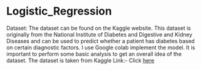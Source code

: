 # Logistic_Regression
Dataset: The dataset can be found on the Kaggle website. This dataset is originally from the National Institute of Diabetes and Digestive and Kidney Diseases and can be used to predict whether a patient has diabetes based on certain diagnostic factors. I use Google colab implement the model. It is important to perform some basic analysis to get an overall idea of the dataset.
The dataset is taken from Kaggle Link:- Click [here]([https://www.kaggle.com/datasets/uciml/pima-indians-diabetes-database])
